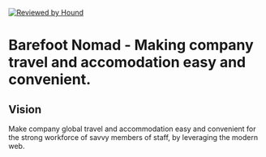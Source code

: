 [![Reviewed by Hound](https://img.shields.io/badge/Reviewed_by-Hound-8E64B0.svg)](https://houndci.com)

# Barefoot Nomad - Making company travel and accomodation easy and convenient.

## Vision

Make company global travel and accommodation easy and convenient for the strong workforce of savvy members of staff, by leveraging the modern web.

